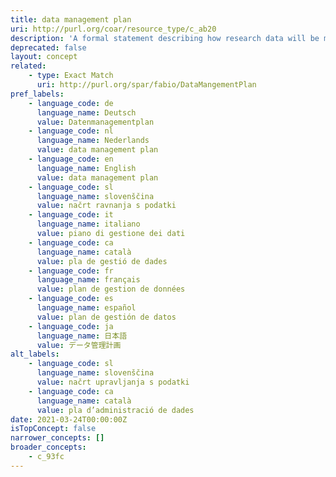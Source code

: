 ```yaml
---
title: data management plan
uri: http://purl.org/coar/resource_type/c_ab20
description: 'A formal statement describing how research data will be managed and documented throughout a research project and the terms regarding the subsequent deposit of the data with a data repository for long-term management and preservation. [Source: https://casrai.org/rdm-glossary]'
deprecated: false
layout: concept
related:
    - type: Exact Match
      uri: http://purl.org/spar/fabio/DataMangementPlan
pref_labels:
    - language_code: de
      language_name: Deutsch
      value: Datenmanagementplan
    - language_code: nl
      language_name: Nederlands
      value: data management plan
    - language_code: en
      language_name: English
      value: data management plan
    - language_code: sl
      language_name: slovenščina
      value: načrt ravnanja s podatki
    - language_code: it
      language_name: italiano
      value: piano di gestione dei dati
    - language_code: ca
      language_name: català
      value: pla de gestió de dades
    - language_code: fr
      language_name: français
      value: plan de gestion de données
    - language_code: es
      language_name: español
      value: plan de gestión de datos
    - language_code: ja
      language_name: 日本語
      value: データ管理計画
alt_labels:
    - language_code: sl
      language_name: slovenščina
      value: načrt upravljanja s podatki
    - language_code: ca
      language_name: català
      value: pla d’administració de dades
date: 2021-03-24T00:00:00Z
isTopConcept: false
narrower_concepts: []
broader_concepts:
    - c_93fc
---
```


